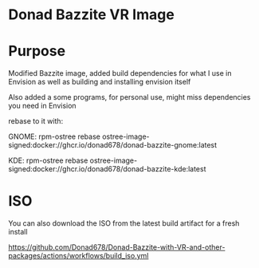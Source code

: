# Donad Bazzite VR Image

# Purpose

Modified Bazzite image, added build dependencies for what I use in Envision as well as building and installing envision itself

Also added a some programs, for personal use, might miss dependencies you need in Envision

rebase to it with: 

GNOME: rpm-ostree rebase ostree-image-signed:docker://ghcr.io/donad678/donad-bazzite-gnome:latest


KDE: rpm-ostree rebase ostree-image-signed:docker://ghcr.io/donad678/donad-bazzite-kde:latest

# ISO

You can also download the ISO from the latest build artifact for a fresh install

https://github.com/Donad678/Donad-Bazzite-with-VR-and-other-packages/actions/workflows/build_iso.yml
